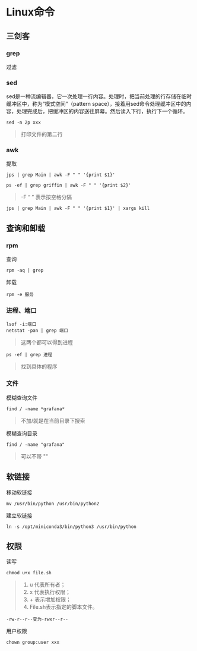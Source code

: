 # Linux命令



## 三剑客

### grep

过滤

### sed

sed是一种流编辑器，它一次处理一行内容。处理时，把当前处理的行存储在临时缓冲区中，称为“模式空间”（pattern space），接着用sed命令处理缓冲区中的内容，处理完成后，把缓冲区的内容送往屏幕。然后读入下行，执行下一个循环。

```
sed -n 2p xxx
```

> 打印文件的第二行

### awk

提取

```
jps | grep Main | awk -F " " '{print $1}'
```

```
ps -ef | grep griffin | awk -F " " '{print $2}'
```



> -F “ ” 表示按空格分隔

```
jps | grep Main | awk -F " " '{print $1}' | xargs kill
```



## 查询和卸载

### rpm

查询

```
rpm -aq | grep 
```

卸载

```
rpm -e 服务
```

### 进程、端口

```
lsof -i:端口
netstat -pan | grep 端口
```

> 这两个都可以得到进程

```
ps -ef | grep 进程
```

> 找到具体的程序

### 文件

模糊查询文件

```
find / -name *grafana*
```

> 不加/就是在当前目录下搜索

模糊查询目录

```
find / -name "grafana"
```

> 可以不带 "" 





## 软链接

移动软链接

```
mv /usr/bin/python /usr/bin/python2
```



建立软链接

```
ln -s /opt/miniconda3/bin/python3 /usr/bin/python
```



## 权限

读写

```
chmod u+x file.sh
```

>1. u 代表所有者；
>2. x 代表执行权限；
>3. \+ 表示增加权限；
>4. File.sh表示指定的脚本文件。

```
-rw-r--r--变为-rwxr--r--
```

用户权限

```
chown group:user xxx
```

